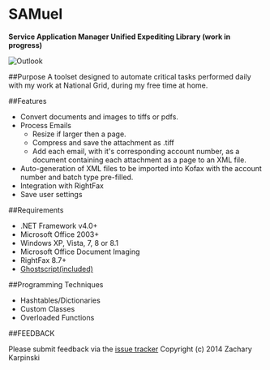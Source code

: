 SAMuel
===================
__Service Application Manager Unified Expediting Library (work in progress)__

![Outlook](https://raw.github.com/zKarp/SAMuel/master/images/Outlook-preview2.JPG "Outlook tab preview with email opened.")

##Purpose
A toolset designed to automate critical tasks performed daily with my work at National Grid, during my free time at home.

##Features
* Convert documents and images to tiffs or pdfs.
* Process Emails
    * Resize if larger then a page.
	* Compress and save the attachment as .tiff
    * Add each email, with it's corresponding account number, as a document containing each attachment as a page to an XML file.
* Auto-generation of XML files to be imported into Kofax with the account number and batch type pre-filled.    
* Integration with RightFax
* Save user settings

##Requirements
* .NET Framework v4.0+
* Microsoft Office 2003+
* Windows XP, Vista, 7, 8 or 8.1
* Microsoft Office Document Imaging
* RightFax 8.7+
* [Ghostscript(included)](http://www.ghostscript.com/)

##Programming Techniques

* Hashtables/Dictionaries
* Custom Classes
* Overloaded Functions


##FEEDBACK

Please submit feedback via the [issue tracker](https://github.com/zKarp/SAMuel/issues)
Copyright (c) 2014 Zachary Karpinski